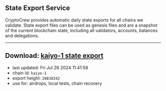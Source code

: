 ## State Export Service
CryptoCrew provides automatic daily state exports for all chains we validate. State export files can be used as genesis files and are a snapshot of the current blockchain state, including all validators, accounts, balances and delegations.

---
**Download: [kaiyo-1 state export](https://dl-eu2.ccvalidators.com/SERVICE/kujira/kaiyo-1_export_20838342.json)**
---

- last updated: Fri Jul 26 2024 11:41:58
- chain id: `kaiyo-1`
- export height: `20838342`
- use for: airdrops, local tests, chain recovery
